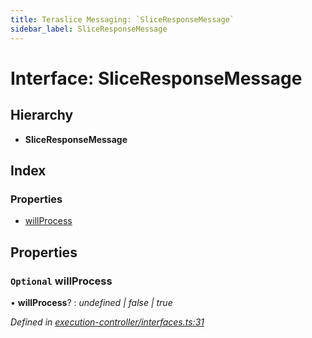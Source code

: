 ```yaml
---
title: Teraslice Messaging: `SliceResponseMessage`
sidebar_label: SliceResponseMessage
---
```


# Interface: SliceResponseMessage

## Hierarchy

* **SliceResponseMessage**

## Index

### Properties

* [willProcess](sliceresponsemessage.md#optional-willprocess)

## Properties

### `Optional` willProcess

• **willProcess**? : *undefined | false | true*

*Defined in [execution-controller/interfaces.ts:31](https://github.com/terascope/teraslice/blob/d2d877b60/packages/teraslice-messaging/src/execution-controller/interfaces.ts#L31)*
